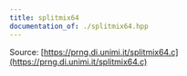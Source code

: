 ```yaml
---
title: splitmix64
documentation_of: ./splitmix64.hpp
---
```


Source: [https://prng.di.unimi.it/splitmix64.c](https://prng.di.unimi.it/splitmix64.c)
